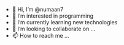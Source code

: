 - 👋 Hi, I’m @numaan7
- 👀 I’m interested in programming 
- 🌱 I’m currently learning new technologies 
- 💞️ I’m looking to collaborate on ...
- 📫 How to reach me ...

<!---
numaan7/numaan7 is a ✨ special ✨ repository because its `README.md` (this file) appears on your GitHub profile.
You can click the Preview link to take a look at your changes.
--->
